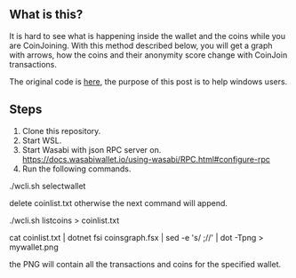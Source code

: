 ## What is this? 

It is hard to see what is happening inside the wallet and the coins while you are CoinJoining. With this method described below, you will get a graph with arrows, how the coins and their anonymity score change with CoinJoin transactions. 

The original code is [here](https://github.com/lontivero/Wiki/blob/master/src/wasabi/tx_graph_generator.md), the purpose of this post is to help windows users. 

## Steps 

1. Clone this repository.
2. Start WSL. 
3. Start Wasabi with json RPC server on. https://docs.wasabiwallet.io/using-wasabi/RPC.html#configure-rpc
3. Run the following commands. 

./wcli.sh selectwallet <wallet-name>

delete coinlist.txt otherwise the next command will append.

./wcli.sh listcoins > coinlist.txt

cat coinlist.txt | dotnet fsi coinsgraph.fsx | sed -e 's/    ;//' | dot -Tpng > mywallet.png

the PNG will contain all the transactions and coins for the specified wallet. 
